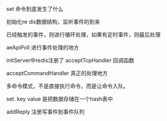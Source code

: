 set 命令到底发生了什么



初始化re dis数据结构，监听事件的到来

已经触发的事件，则进行循环处理，如果有定时事件，则最后处理



aeApiPoll 进行事件处理的地方



initServer中redis注册了 acceptTcpHandler 回调函数

acceptCommandHandler 真正的处理地方



多命令模式，不是直接执行命令，而是让命令入队。

set. key value 是把数据存储在一个hash表中

addReply 注册写事件到事件队列

